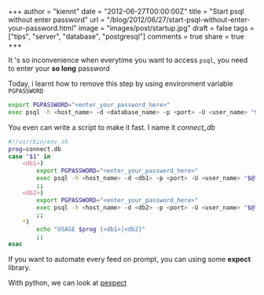 +++
author = "kiennt"
date = "2012-06-27T00:00:00Z"
title = "Start psql without enter password"
url = "/blog/2012/06/27/start-psql-without-enter-your-password.html"
image = "images/post/startup.jpg"
draft = false
tags = ["tips", "server", "database", "postgresql"]
comments = true
share = true
+++

It 's so inconvenience when everytime you want to access `psql`, you
need to enter your **so long** password

Today, i learnt how to remove this step by using environment variable
`PGPASSWORD`

<!--more-->

```bash
export PGPASSWORD="<enter_your_password_here>"
exec psql -h <host_name> -d <database_name> -p <port> -U <user_name> "$@"
```

You even can write a script to make it fast. I name it *connect_db*

```bash
#!/usr/bin/env sh
prog=connect.db
case "$1" in
    <db1>)
        export PGPASSWORD="<enter_your_password_here>"
        exec psql -h <host_name> -d <db1> -p <port> -U <user_name> "$@"
        ;;
    <db2>)
        export PGPASSWORD="<enter_your_password_here>"
        exec psql -h <host_name> -d <db2> -p <port> -U <user_name> "$@"
        ;;
    *)
        echo "USAGE $prog {<db1>|<db2}"
        ;;
esac
```

If you want to automate every feed on prompt, you can using some **expect** library.

With python, we can look at [pexpect](http://sourceforge.net/projects/pexpect/)
